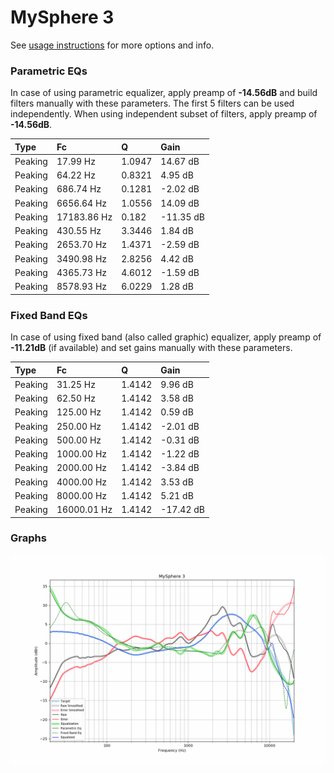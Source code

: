 # MySphere 3
See [usage instructions](https://github.com/jaakkopasanen/AutoEq#usage) for more options and info.

### Parametric EQs
In case of using parametric equalizer, apply preamp of **-14.56dB** and build filters manually
with these parameters. The first 5 filters can be used independently.
When using independent subset of filters, apply preamp of **-14.56dB**.

| Type    | Fc          |      Q | Gain      |
|:--------|:------------|:-------|:----------|
| Peaking | 17.99 Hz    | 1.0947 | 14.67 dB  |
| Peaking | 64.22 Hz    | 0.8321 | 4.95 dB   |
| Peaking | 686.74 Hz   | 0.1281 | -2.02 dB  |
| Peaking | 6656.64 Hz  | 1.0556 | 14.09 dB  |
| Peaking | 17183.86 Hz | 0.182  | -11.35 dB |
| Peaking | 430.55 Hz   | 3.3446 | 1.84 dB   |
| Peaking | 2653.70 Hz  | 1.4371 | -2.59 dB  |
| Peaking | 3490.98 Hz  | 2.8256 | 4.42 dB   |
| Peaking | 4365.73 Hz  | 4.6012 | -1.59 dB  |
| Peaking | 8578.93 Hz  | 6.0229 | 1.28 dB   |

### Fixed Band EQs
In case of using fixed band (also called graphic) equalizer, apply preamp of **-11.21dB**
(if available) and set gains manually with these parameters.

| Type    | Fc          |      Q | Gain      |
|:--------|:------------|:-------|:----------|
| Peaking | 31.25 Hz    | 1.4142 | 9.96 dB   |
| Peaking | 62.50 Hz    | 1.4142 | 3.58 dB   |
| Peaking | 125.00 Hz   | 1.4142 | 0.59 dB   |
| Peaking | 250.00 Hz   | 1.4142 | -2.01 dB  |
| Peaking | 500.00 Hz   | 1.4142 | -0.31 dB  |
| Peaking | 1000.00 Hz  | 1.4142 | -1.22 dB  |
| Peaking | 2000.00 Hz  | 1.4142 | -3.84 dB  |
| Peaking | 4000.00 Hz  | 1.4142 | 3.53 dB   |
| Peaking | 8000.00 Hz  | 1.4142 | 5.21 dB   |
| Peaking | 16000.01 Hz | 1.4142 | -17.42 dB |

### Graphs
![](./MySphere%203.png)